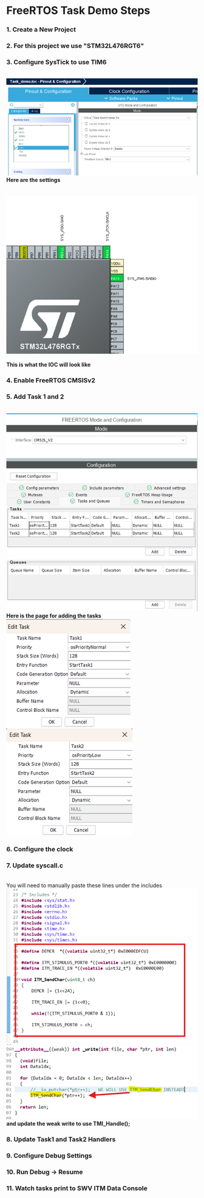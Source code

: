 # FreeRTOS Task Demo Steps 
### 1. Create a New Project 
### 2. For this project we use "STM32L476RGT6"
### 3. Configure SysTick to use TIM6    
<br> ![SYSTEM_CONFIG](docs/SYS_Config_Task_Demo.png) <br><b> Here are the settings </b><br><br><b><br> ![IOC_View](docs/IOC_Config_View.png) <br><br>This is what the IOC will look like </b><br>
### 4. Enable FreeRTOS CMSISv2
### 5. Add Task 1 and 2 
<br> ![TASK_VIEW](docs/RTOS_Task_Config_View.png) <b><br> Here is the page for adding the tasks <br></b>![TASK1_VIEW](docs/Task1_Config.png) <br> ![TASK_VIEW](docs/Task2_Config.png)
### 6. Configure the clock
### 7. Update syscall.c
<br> You will need to manually paste these lines under the includes ![Update1_VIEW](docs/SYSCALL_Update1.png) <br> ![Update2_VIEW](docs/SYSCALL_Update2.png) <br> <b>  and update the __weak__ write to use TMI_Handle(); </b>
### 8. Update Task1 and Task2 Handlers
### 9. Configure Debug Settings
### 10. Run Debug -> Resume
### 11. Watch tasks print to SWV ITM Data Console

